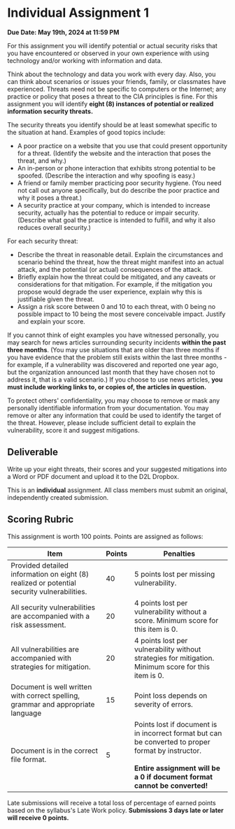 # Individual Assignment 1

**Due Date: May 19th, 2024 at 11:59 PM**

For this assignment you will identify potential or actual security risks that you have encountered or observed in your own experience with using technology and/or working with information and data.

Think about the technology and data you work with every day. Also, you can think about scenarios or issues your friends, family, or classmates have experienced. Threats need not be specific to computers or the Internet; any practice or policy that poses a threat to the CIA principles is fine. For this assignment you will identify **eight (8) instances of potential or realized information security threats.**

The security threats you identify should be at least somewhat specific to the situation at hand. Examples of good topics include:

* A poor practice on a website that you use that could present opportunity for a threat. (Identify the website and the interaction that poses the threat, and why.)
* An in-person or phone interaction that exhibits strong potential to be spoofed. (Describe the interaction and why spoofing is easy.)
* A friend or family member practicing poor security hygiene. (You need not call out anyone specifically, but do describe the poor practice and why it poses a threat.)
* A security practice at your company, which is intended to increase security, actually has the potential to reduce or impair security. (Describe what goal the practice is intended to fulfill, and why it also reduces overall security.)

For each security threat:

* Describe the threat in reasonable detail. Explain the circumstances and scenario behind the threat, how the threat might manifest into an actual attack, and the potential (or actual) consequences of the attack.
* Briefly explain how the threat could be mitigated, and any caveats or considerations for that mitigation. For example, if the mitigation you propose would degrade the user experience, explain why this is justifiable given the threat.
* Assign a risk score between 0 and 10 to each threat, with 0 being no possible impact to 10 being the most severe conceivable impact. Justify and explain your score.

If you cannot think of eight examples you have witnessed personally, you may search for news articles surrounding security incidents **within the past three months**. (You may use situations that are older than three months if you have evidence that the problem still exists within the last three months - for example, if a vulnerability was discovered and reported one year ago, but the organization announced last month that they have chosen not to address it, that is a valid scenario.) If you choose to use news articles, **you must include working links to, or copies of, the articles in question.**

To protect others' confidentiality, you may choose to remove or mask any personally identifiable information from your documentation. You may remove or alter any information that could be used to identify the target of the threat. However, please include sufficient detail to explain the vulnerability, score it and suggest mitigations.

## Deliverable

Write up your eight threats, their scores and your suggested mitigations into a Word or PDF document and upload it to the D2L Dropbox. 

This is an **individual** assignment. All class members must submit an original, independently created submission.

## Scoring Rubric

This assignment is worth 100 points. Points are assigned as follows:

| Item | Points | Penalties |
|-|-|-|
| Provided detailed information on eight (8) realized or potential security vulnerabilities. | 40 | 5 points lost per missing vulnerability. |
| All security vulnerabilities are accompanied with a risk assessment. | 20 | 4 points lost per vulnerability without a score. Minimum score for this item is 0. |
| All vulnerabilities are accompanied with strategies for mitigation. | 20 | 4 points lost per vulnerability without strategies for mitigation. Minimum score for this item is 0. |
| Document is well written with correct spelling, grammar and appropriate language | 15 | Point loss depends on severity of errors. |
| Document is in the correct file format. | 5 | Points lost if document is in incorrect format but can be converted to proper format by instructor.<br/><br/>**Entire assignment will be a 0 if document format cannot be converted!**

Late submissions will receive a total loss of percentage of earned points based on the syllabus's Late Work policy. **Submissions 3 days late or later will receive 0 points.**
